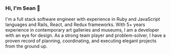 ### Hi, I'm Sean 👋

I'm a full stack software engineer with experience in Ruby and JavaScript languages and Rails, React, and Redux frameworks. With 5+ years experience in  contemporary art galleries and museums, I am a developer with an eye for design. As a strong team player and problem-solver, I have a proven record of planning, coordinating, and executing elegant projects from the ground up.
